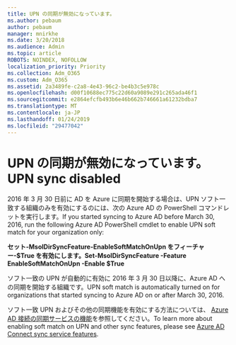 ```yaml
---
title: UPN の同期が無効になっています。
ms.author: pebaum
author: pebaum
manager: mnirkhe
ms.date: 3/20/2018
ms.audience: Admin
ms.topic: article
ROBOTS: NOINDEX, NOFOLLOW
localization_priority: Priority
ms.collection: Adm_O365
ms.custom: Adm_O365
ms.assetid: 2a3489fe-c2a8-4e43-96c2-be4b3c5e978c
ms.openlocfilehash: d00f10688ec775c22d60a9089e291c265ada46f1
ms.sourcegitcommit: e2864efcfb493b6e46b662b746661a61232bdba7
ms.translationtype: MT
ms.contentlocale: ja-JP
ms.lasthandoff: 01/24/2019
ms.locfileid: "29477042"
---
```

# <a name="upn-sync-disabled"></a><span data-ttu-id="21f3e-102">UPN の同期が無効になっています。</span><span class="sxs-lookup"><span data-stu-id="21f3e-102">UPN sync disabled</span></span>

<span data-ttu-id="21f3e-103">2016 年 3 月 30 日前に AD を Azure に同期を開始する場合は、UPN ソフト一致する組織のみを有効にするのには、次の Azure AD の PowerShell コマンドレットを実行します。</span><span class="sxs-lookup"><span data-stu-id="21f3e-103">If you started syncing to Azure AD before March 30, 2016, run the following Azure AD PowerShell cmdlet to enable UPN soft match for your organization only:</span></span>
  
 <span data-ttu-id="21f3e-104">**セット-MsolDirSyncFeature-EnableSoftMatchOnUpn をフィーチャー-$True を有効にします。**</span><span class="sxs-lookup"><span data-stu-id="21f3e-104">**Set-MsolDirSyncFeature -Feature EnableSoftMatchOnUpn -Enable $True**</span></span>
  
<span data-ttu-id="21f3e-105">ソフト一致の UPN が自動的に有効に 2016 年 3 月 30 日以降に、Azure AD への同期を開始する組織です。</span><span class="sxs-lookup"><span data-stu-id="21f3e-105">UPN soft match is automatically turned on for organizations that started syncing to Azure AD on or after March 30, 2016.</span></span>
  
<span data-ttu-id="21f3e-106">ソフト一致 UPN およびその他の同期機能を有効にする方法については、 [Azure AD 接続の同期サービスの機能](https://docs.microsoft.com/en-us/azure/active-directory/connect/active-directory-aadconnectsyncservice-features)を参照してください。</span><span class="sxs-lookup"><span data-stu-id="21f3e-106">To learn more about enabling soft match on UPN and other sync features, please see [Azure AD Connect sync service features](https://docs.microsoft.com/en-us/azure/active-directory/connect/active-directory-aadconnectsyncservice-features).</span></span>
  

